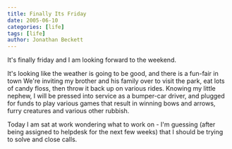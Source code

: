 ```yaml
---
title: Finally Its Friday
date: 2005-06-10
categories: [life]
tags: [life]
author: Jonathan Beckett
---
```


It's finally friday and I am looking forward to the weekend.

It's looking like the weather is going to be good, and there is a fun-fair in town We're inviting my brother and his family over to visit the park, eat lots of candy floss, then throw it back up on various rides. Knowing my little nephew, I will be pressed into service as a bumper-car driver, and plugged for funds to play various games that result in winning bows and arrows, furry creatures and various other rubbish.

Today I am sat at work wondering what to work on - I'm guessing (after being assigned to helpdesk for the next few weeks) that I should be trying to solve and close calls.
